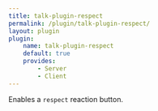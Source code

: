 ```yaml
---
title: talk-plugin-respect
permalink: /plugin/talk-plugin-respect/
layout: plugin
plugin:
    name: talk-plugin-respect
    default: true
    provides:
        - Server
        - Client
---
```


Enables a `respect` reaction button.